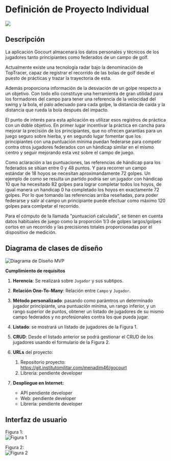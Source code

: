 # Definición de Proyecto Individual

![](https://git.institutomilitar.com/menadim46/gocourt/-/wikis/imgs/logo_gocourt.png)

## Descripción
La aplicación Gocourt almacenará los datos personales y técnicos de los jugadores tanto principiantes como federados de un campo de golf.  

Actualmente existe una tecnología radar bajo la denominación de TopTracer, capaz de registrar el recorrido de las bolas de golf desde el puesto de prácticas y trazar la trayectoria de esta.  

Además proporciona información de la desviación de un golpe respecto a un objetivo. Con todo ello constituye una herramienta de gran utilidad para los formadores del campo para tener una referencia de la velocidad del swing y la bola, el palo adecuado para cada golpe, la distancia de caída y la distancia que rueda la bola después del impacto.    

El punto de interés para esta aplicación es utilizar esos registros de práctica con un doble objetivo. En primer lugar incentivar la práctica en cancha para mejorar la precisión de los principiantes, que no ofrecen garantías para un juego seguro sobre hierba, y en segundo lugar fomentar que los principiantes con una puntuación mínima puedan federarse para competir contra otros jugadores federados con un hándicap similar en el mismo centro y seguir mejorando esta vez sobre el campo de juego.  

Como aclaración a las puntuaciones, las referencias de hándicap para los federados se sitúan entre 0 y 48 puntos. Y para recorrer un campo estándar de 18 hoyos se necesitan aproximandamente 72 golpes. Un ejemplo de como se resulta un partido podría ser un jugador con hándicap 10 que ha necesitado 82 golpes para lograr completar todos los hoyos, de igual manera un handicap 0 ha completado los hoyos en exactamente 72 golpes. Por lo que tomando las referencias arriba reseñadas, para poder federarse y salir al campo un principiante puede efectuar como máximo 120 golpes para comlpetar el recorrido.

Para el cómputo de la llamada "puntuacioń calculada", se tienen en cuenta datos habituales de juego como la proporción 1/3 de golpes largos/golpes cortos en un recorrido y las precisiones totales proporcionadas por el dispositivo de medición.

## Diagrama de clases de diseño

![Diagrama de Diseño MVP](https://git.institutomilitar.com/menadim46/gocourt/-/wikis/imgs/diagramaClasesGocourt.drawio.png)

**Cumplimiento de requisitos**
1. **Herencia**: Se realizará sobre `Jugador` y sus subtipos.  
2. **Relación One-To-Many**: Relación entre `Campo` y `Jugador`. 
3. **Método personalizado**: pasando como parámtros un determinado jugador principiante, una puntuación mínima, un rango inferior, y un rango superior de puntos, obtener un listado de jugadores de su mismo campo federados y no profesionales contra los que pueda jugar.  
4. **Listado**: se mostrará un listado de jugadores de la Figura 1.  
5. **CRUD**: Desde el listado anterior se podrá gestionar el CRUD de los jugadores usando el formulario de la Figura 2.  
6. **URLs** del proyecto:  
   1. Repositorio proyecto: https://git.institutomilitar.com/menadim46/gocourt  
   1. Librería: pendiente developer  

7. **Despliegue en Internet:**  
    * API pendiente developer
    * Web: pendiente developer  
    * Librería: pendiente developer  

## Interfaz de usuario

Figura 1:  
![Figura 1](https://git.institutomilitar.com/menadim46/gocourt/-/wikis/imgs/interfaz1.png)


Figura 2:  
![Figura 2](https://git.institutomilitar.com/menadim46/gocourt/-/wikis/imgs/interfaz2.png)
